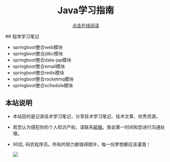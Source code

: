 <h1 align="center">Java学习指南</h1>
 <p align="center">
<a href="https://ysshao.cn/Notes/#/" target="_self">
    点击在线阅读<br/>
</a>
</p>
## 程序学习笔记

- springboot整合web模块
- springboot整合jdbc模块
- springboot整合data-jap模块
- springboot整合email模块
- springboot整合redis模块
- springboot整合rocketmq模块
- springboot整合schedule模块

## 本站说明

- 本站目的是记录技术学习笔记，分享技术学习笔记、技术文章、优秀资源。

- 若您认为侵犯你的个人知识产权，请联系[邮箱](allenshao9@163.com)，我会第一时间和您进行沟通处理。

- 90后, 码农程序员。所有的努力都值得期许，每一份梦想都应该灌溉！

  ![](http://chuantu.xyz/t6/740/1598498929x1700339730.jpg)
